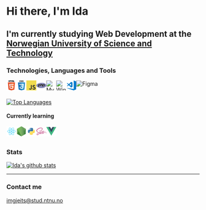 # Hi there, I'm Ida

## I'm currently studying Web Development at the [Norwegian University of Science and Technology](https://www.ntnu.edu/)

### Technologies, Languages and Tools

<img align="left" alt="HTML5" height="26" width="26px" src="https://raw.githubusercontent.com/github/explore/80688e429a7d4ef2fca1e82350fe8e3517d3494d/topics/html/html.png" />
<img align="left" alt="CSS3" height="26" width="26px" src="https://raw.githubusercontent.com/github/explore/80688e429a7d4ef2fca1e82350fe8e3517d3494d/topics/css/css.png" />
<img align="left" alt="JavaScript" height="26" width="26px" src="https://raw.githubusercontent.com/github/explore/80688e429a7d4ef2fca1e82350fe8e3517d3494d/topics/javascript/javascript.png" />
<img align="left" alt="PHP" height="26" width="26px" src="https://raw.githubusercontent.com/github/explore/ccc16358ac4530c6a69b1b80c7223cd2744dea83/topics/php/php.png" />
<img align="left" alt="MySQL" height="26" width="26" src="https://pngimg.com/uploads/mysql/mysql_PNG23.png" />
<img align="left" alt="Windows 10" height="26" width="26" src="https://upload.wikimedia.org/wikipedia/commons/thumb/3/34/Windows_logo_-_2012_derivative.svg/1024px-Windows_logo_-_2012_derivative.svg.png" />
<img align="left" alt="Visual Studio Code" width="26px" src="https://raw.githubusercontent.com/github/explore/80688e429a7d4ef2fca1e82350fe8e3517d3494d/topics/visual-studio-code/visual-studio-code.png" /> 
<img align="left" alt="Figma" height="26" src="https://upload.wikimedia.org/wikipedia/commons/a/ad/Figma-1-logo.png" /> 

<br /><br />

[![Top Languages](https://github-readme-stats-beryl-psi.vercel.app/api/top-langs/?username=icanseetime&layout=compact&theme=radical&langs_count=6)](https://github.com/icanseetime/github-readme-stats)

#### Currently learning

<img align="left" alt="React" height="26" width="26px" src="https://raw.githubusercontent.com/github/explore/80688e429a7d4ef2fca1e82350fe8e3517d3494d/topics/react/react.png" />
<img align="left" alt="Node.js" height="26" width="26px" src="https://raw.githubusercontent.com/github/explore/80688e429a7d4ef2fca1e82350fe8e3517d3494d/topics/nodejs/nodejs.png" />
<img align="left" alt="Python" height="26" width="26px" src="https://raw.githubusercontent.com/github/explore/80688e429a7d4ef2fca1e82350fe8e3517d3494d/topics/python/python.png" />
<img align="left" alt="Sass" height="26" width="26px" src="https://raw.githubusercontent.com/github/explore/80688e429a7d4ef2fca1e82350fe8e3517d3494d/topics/sass/sass.png" />
<img align="left" alt="Vue" height="26" width="26px" src="https://raw.githubusercontent.com/github/explore/80688e429a7d4ef2fca1e82350fe8e3517d3494d/topics/vue/vue.png" />

<br /><br />

### Stats

[![Ida's github stats](https://github-readme-stats-beryl-psi.vercel.app/api?username=icanseetime&count_private=true&show_icons=true&hide=stars&theme=radical)](https://github.com/icanseetime/github-readme-stats) 

---

### Contact me

<imgjeits@stud.ntnu.no>
